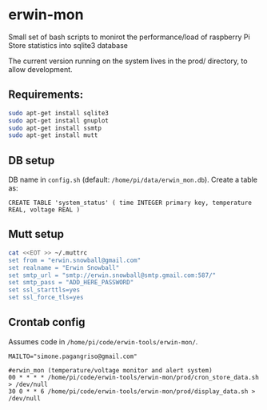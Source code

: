 # erwin-mon
Small set of bash scripts to monirot the performance/load of raspberry Pi
Store statistics into sqlite3 database

The current version running on the system lives in the prod/ directory, to allow development.

## Requirements:
```bash
sudo apt-get install sqlite3
sudo apt-get install gnuplot
sudo apt-get install ssmtp
sudo apt-get install mutt
```

## DB setup
DB name in `config.sh` (default: `/home/pi/data/erwin_mon.db`).
Create a table as:
```
CREATE TABLE 'system_status' ( time INTEGER primary key, temperature REAL, voltage REAL )
```

## Mutt setup
```bash
cat <<EOT >> ~/.muttrc
set from = "erwin.snowball@gmail.com"
set realname = "Erwin Snowball"
set smtp_url = "smtp://erwin.snowball@smtp.gmail.com:587/"
set smtp_pass = "ADD_HERE_PASSWORD"
set ssl_starttls=yes
set ssl_force_tls=yes
```

## Crontab config
Assumes code in `/home/pi/code/erwin-tools/erwin-mon/`.
```
MAILTO="simone.pagangriso@gmail.com"

#erwin_mon (temperature/voltage monitor and alert system)
00 * * * * /home/pi/code/erwin-tools/erwin-mon/prod/cron_store_data.sh > /dev/null
30 0 * * 6 /home/pi/code/erwin-tools/erwin-mon/prod/display_data.sh > /dev/null
```
